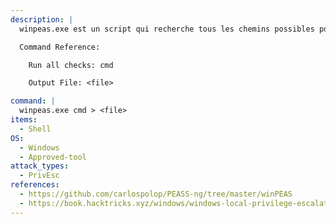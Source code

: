 ```yaml
---
description: |
  winpeas.exe est un script qui recherche tous les chemins possibles pour élever les privilèges sur les hôtes Windows. La commande ci-dessous exécute toutes les vérifications de priv esc et stocke les résultats dans un fichier.

  Command Reference:

  	Run all checks: cmd

  	Output File: <file>

command: |
  winpeas.exe cmd > <file>
items:
  - Shell
OS:
  - Windows
  - Approved-tool
attack_types:
  - PrivEsc
references:
  - https://github.com/carlospolop/PEASS-ng/tree/master/winPEAS
  - https://book.hacktricks.xyz/windows/windows-local-privilege-escalation
---
```

